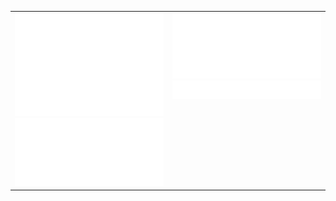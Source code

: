 <table>
  <tr>
    <td width="50%" valign="top">
      <img src="https://github.com/lucetre/lucetre/blob/main/metrics.base.svg" alt="base" width="100%">
      <img src="https://github.com/lucetre/lucetre/blob/main/metrics.plugin.isocalendar.svg" alt="isocalendar" width="100%">
    </td>
    <td width="50%" valign="top">
      <img src="https://github.com/lucetre/lucetre/blob/main/metrics.plugin.achievements.compact.svg" alt="achievements" width="100%">
      <img src="https://github.com/lucetre/lucetre/blob/main/metrics.plugin.fortune.svg" alt="isocalendar" width="100%">
    </td>
  </tr>
</table>

<!--

### Hi there 👋

**lucetre/lucetre** is a ✨ _special_ ✨ repository because its `README.md` (this file) appears on your GitHub profile.

Here are some ideas to get you started:

- 🔭 I’m currently working on ...
- 🌱 I’m currently learning ...
- 👯 I’m looking to collaborate on ...
- 🤔 I’m looking for help with ...
- 💬 Ask me about ...
- 📫 How to reach me: ...
- 😄 Pronouns: ...
- ⚡ Fun fact: ...
-->
